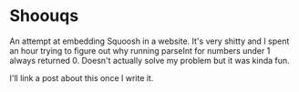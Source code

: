 # Shoouqs

An attempt at embedding Squoosh in a website. It's very shitty and I spent an hour trying to figure out why running parseInt for numbers under 1 always returned 0. Doesn't actually solve my problem but it was kinda fun.

I'll link a post about this once I write it.